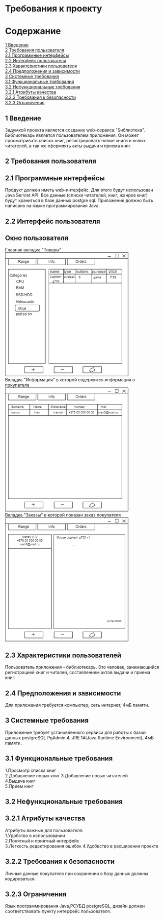# Требования к проекту 
# Содержание 
[1 Введение](https://github.com/BSUIRstudent/TRITPO/README.md#1-введение)  
[2 Требования пользователя](https://github.com/BSUIRstudent/TRITPO/README.md#2-требования-пользователя)  
[2.1 Программные интерфейсы](https://github.com/BSUIRstudent/TRITPO/README.md#21-программные-интерфейсы)  
[2.2 Интерфейс пользователя](https://github.com/BSUIRstudent/TRITPO/README.md#22-интерфейс-пользователя)  
[2.3 Характеристики пользователя](https://github.com/BSUIRstudent/TRITPO/README.md#23-характеристики-пользователей)  
[2.4 Предположения и зависимости](https://github.com/BSUIRstudent/TRITPO/README.md#24-предположения-и-зависимости)  
[3 Системные требования](https://github.com/BSUIRstudent/TRITPO/README.md#3-системные-требования)  
[3.1 Функциональные требования](https://github.com/BSUIRstudent/TRITPO/README.md#31-функциональные-требования)  
[3.2 Нефункциональные требования](https://github.com/BSUIRstudent/TRITPO/README.md#32-нефункциональные-требования)  
[3.2.1 Атрибуты качества](https://github.com/BSUIRstudent/TRITPO/README.md#321-атрибуты-качества)  
[3.2.2 Требования к безопасности](https://github.com/BSUIRstudent/TRITPO/README.md#322-требования-к-безопасности)  
[3.2.3 Ограничения](https://github.com/BSUIRstudent/TRITPO/README.md#323-ограничения)
## 1 Введение  
Задумкой проекта является создание web-сервиса "Библиотека". Библиотекарь является пользователем приложения. Он может просматривать список книг, регистрировать новые книги и новых читателей, а так же оформлять акты выдачи и приема книг. 
## 2 Требования пользователя  
## 2.1 Программные интерфейсы 
Продукт должен иметь web-интерфейс. Для этого будут использован Java Servlet API. Все данные  (списки читателей, книг, жанров книг) будут храниться в базе данных postgre sql. Приложение должно быть написано на языке программирования Java.  
## 2.2 Интерфейс пользователя  
## Окно пользователя  
Главная вкладка "Товары"  
![](https://github.com/BSUIRstudent/TRITPO_LAB2/blob/main/mockups/%D0%BC%D0%BE%D0%BA%D0%B0%D0%BF1.png)  
Вкладка "Информация" в которой содержится информация о покупателе  
![](https://github.com/BSUIRstudent/TRITPO_LAB2/blob/main/mockups/%D0%BC%D0%BE%D0%BA%D0%B0%D0%BF2.png)  
Вкладка "Заказы" в которой показан заказ покупателя  
![](https://github.com/BSUIRstudent/TRITPO_LAB2/blob/main/mockups/%D0%BC%D0%BE%D0%BA%D0%B0%D0%BF3.png)  
## 2.3 Характеристики пользователей  
Пользователь приложения - библиотекарь. Это человек, занимающийся регистрацией книг и читалей, составлением актов выдачи и приема книг.
## 2.4 Предположения и зависимости 
Для приложения требуется компьютер, сеть интернет, 4мБ памяти.
## 3 Системные требования  
Приложение требует установленного сервиcа для работы с базой данных postgreSQL PgAdmin 4, JRE 14(Java Runtime Environment), 4мБ памяти.
## 3.1 Функциональные требования 
1.Просмотр списка книг  
2.Добавление новых книг
3.Добавление новых читателей  
4.Выдача книг  
5.Прием книг  
## 3.2 Нефункциональные требования  
## 3.2.1 Атрибуты качества
Атрибуты важные для пользователя:  
1.Удобство в использовании  
2.Понятный и приятный интерфейс   
3.Легкость редактирования ошибок
4.Удобвство в расширении проекта
## 3.2.2 Требования к безопасности  
Личные данные покупателя при сохранении в базу данных должны кодироваться. 
## 3.2.3 Ограничения    
Язык программирования Java,РСУБД postgreSQL, дизайн должен соответствовать пункту интерфейс пользователя.
